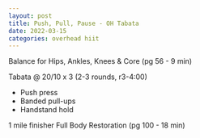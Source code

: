```yaml
---
layout: post
title: Push, Pull, Pause - OH Tabata
date: 2022-03-15
categories: overhead hiit
---
```

Balance for Hips, Ankles, Knees & Core (pg 56 - 9 min)

Tabata @ 20/10 x 3 (2-3 rounds, r3-4:00)
* Push press
* Banded pull-ups
* Handstand hold

1 mile finisher
Full Body Restoration (pg 100 - 18 min)